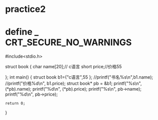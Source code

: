 # practice2


# define _ CRT_SECURE_NO_WARNINGS
#include<stdio.h>


struct book
{
	char name[20];// c语言
	short price;//价格55



};
   int  main()
{
	struct book b1={"c语言",55 };
	//printf("书名%s\n",b1.name);
	//printf("价格%d\n", b1.price);
	struct book* pb = &b1;
	printf("%s\n", (*pb).name);
	printf("%d\n", (*pb).price);
	printf("%s\n", pb->name);
	printf("%d\n", pb->price);

	return 0;
}
